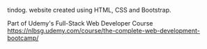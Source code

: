 tindog. website created using HTML, CSS and Bootstrap.

Part of Udemy's Full-Stack Web Developer Course 
https://nlbsg.udemy.com/course/the-complete-web-development-bootcamp/
